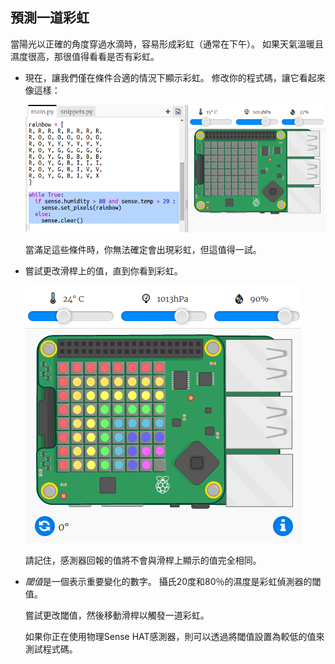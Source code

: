 ## 預測一道彩虹

當陽光以正確的角度穿過水滴時，容易形成彩虹（通常在下午）。 如果天氣溫暖且濕度很高，那很值得看看是否有彩虹。

+ 現在，讓我們僅在條件合適的情況下顯示彩虹。 修改你的程式碼，讓它看起來像這樣：
    
    ![截圖](images/rainbow-check.png)
    
    當滿足這些條件時，你無法確定會出現彩虹，但這值得一試。

+ 嘗試更改滑桿上的值，直到你看到彩虹。
    
    ![螢幕截圖](images/rainbow-trigger.png)
    
    請記住，感測器回報的值將不會與滑桿上顯示的值完全相同。

+ *閾值*是一個表示重要變化的數字。 攝氏20度和80％的濕度是彩虹偵測器的閾值。
    
    嘗試更改閾值，然後移動滑桿以觸發一道彩虹。
    
    如果你正在使用物理Sense HAT感測器，則可以透過將閾值設置為較低的值來測試程式碼。